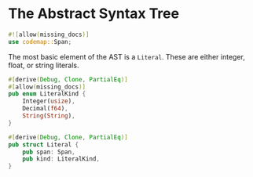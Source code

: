 # The Abstract Syntax Tree

```rust
#![allow(missing_docs)]
use codemap::Span;
```

The most basic element of the AST is a `Literal`. These are either integer,
float, or string literals.

```rust
#[derive(Debug, Clone, PartialEq)]
#[allow(missing_docs)]
pub enum LiteralKind {
    Integer(usize),
    Decimal(f64),
    String(String),
}

#[derive(Debug, Clone, PartialEq)]
pub struct Literal {
    pub span: Span,
    pub kind: LiteralKind,
}
```